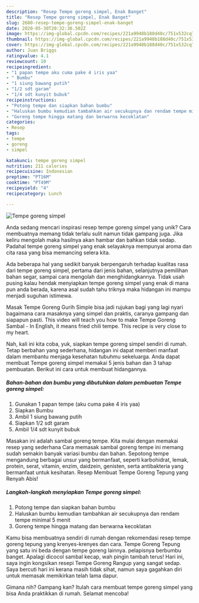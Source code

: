 ```yaml
---
description: "Resep Tempe goreng simpel, Enak Banget"
title: "Resep Tempe goreng simpel, Enak Banget"
slug: 2680-resep-tempe-goreng-simpel-enak-banget
date: 2020-05-30T20:32:36.502Z
image: https://img-global.cpcdn.com/recipes/221a9948b188d40c/751x532cq70/tempe-goreng-simpel-foto-resep-utama.jpg
thumbnail: https://img-global.cpcdn.com/recipes/221a9948b188d40c/751x532cq70/tempe-goreng-simpel-foto-resep-utama.jpg
cover: https://img-global.cpcdn.com/recipes/221a9948b188d40c/751x532cq70/tempe-goreng-simpel-foto-resep-utama.jpg
author: Juan Briggs
ratingvalue: 4.1
reviewcount: 10
recipeingredient:
- "1 papan tempe aku cuma pake 4 iris yaa"
- " Bumbu"
- "1 siung bawang putih"
- "1/2 sdt garam"
- "1/4 sdt kunyit bubuk"
recipeinstructions:
- "Potong tempe dan siapkan bahan bumbu"
- "Haluskan bumbu kemudian tambahkan air secukupnya dan rendam tempe minimal 5 menit"
- "Goreng tempe hingga matang dan berwarna kecoklatan"
categories:
- Resep
tags:
- tempe
- goreng
- simpel

katakunci: tempe goreng simpel 
nutrition: 211 calories
recipecuisine: Indonesian
preptime: "PT16M"
cooktime: "PT49M"
recipeyield: "4"
recipecategory: Lunch

---
```



![Tempe goreng simpel](https://img-global.cpcdn.com/recipes/221a9948b188d40c/751x532cq70/tempe-goreng-simpel-foto-resep-utama.jpg)

Anda sedang mencari inspirasi resep tempe goreng simpel yang unik? Cara membuatnya memang tidak terlalu sulit namun tidak gampang juga. Jika keliru mengolah maka hasilnya akan hambar dan bahkan tidak sedap. Padahal tempe goreng simpel yang enak selayaknya mempunyai aroma dan cita rasa yang bisa memancing selera kita.

Ada beberapa hal yang sedikit banyak berpengaruh terhadap kualitas rasa dari tempe goreng simpel, pertama dari jenis bahan, selanjutnya pemilihan bahan segar, sampai cara mengolah dan menghidangkannya. Tidak usah pusing kalau hendak menyiapkan tempe goreng simpel yang enak di mana pun anda berada, karena asal sudah tahu triknya maka hidangan ini mampu menjadi suguhan istimewa.

Masak Tempe Goreng Gurih Simple bisa jadi rujukan bagi yang lagi nyari bagaimana cara masaknya yang simpel dan praktis, caranya gampang dan siapapun pasti. This video will teach you how to make Tempe Goreng Sambal - In English, it means fried chili tempe. This recipe is very close to my heart.


Nah, kali ini kita coba, yuk, siapkan tempe goreng simpel sendiri di rumah. Tetap berbahan yang sederhana, hidangan ini dapat memberi manfaat dalam membantu menjaga kesehatan tubuhmu sekeluarga. Anda dapat membuat Tempe goreng simpel memakai 5 jenis bahan dan 3 tahap pembuatan. Berikut ini cara untuk membuat hidangannya.

<!--inarticleads1-->

##### Bahan-bahan dan bumbu yang dibutuhkan dalam pembuatan Tempe goreng simpel:

1. Gunakan 1 papan tempe (aku cuma pake 4 iris yaa)
1. Siapkan  Bumbu
1. Ambil 1 siung bawang putih
1. Siapkan 1/2 sdt garam
1. Ambil 1/4 sdt kunyit bubuk


Masakan ini adalah sambal goreng tempe. Kita mulai dengan memakai resep yang sederhana Cara memasak sambal goreng tempe ini memang sudah semakin banyak variasi bumbu dan bahan. Sepotong tempe mengandung berbagai unsur yang bermanfaat, seperti karbohidrat, lemak, protein, serat, vitamin, enzim, daidzein, genisten, serta antibakteria yang bermanfaat untuk kesihatan. Resep Membuat Tempe Goreng Tepung yang Renyah Abis! 

<!--inarticleads2-->

##### Langkah-langkah menyiapkan Tempe goreng simpel:

1. Potong tempe dan siapkan bahan bumbu
1. Haluskan bumbu kemudian tambahkan air secukupnya dan rendam tempe minimal 5 menit
1. Goreng tempe hingga matang dan berwarna kecoklatan


Kamu bisa membuatnya sendiri di rumah dengan rekomendasi resep tempe goreng tepung yang krenyes-krenyes dan cara. Tempe Goreng Tepung yang satu ini beda dengan tempe goreng lainnya. pelapisnya berbumbu banget. Apalagi dicocol sambal kecap, wah pingin tambah terus! Hari ini, saya ingin kongsikan resepi Tempe Goreng Rangup yang sangat sedap. Saya bercuti hari ini kerana masih tidak sihat, namun saya gagahkan diri untuk memasak memikirkan telah lama dapur. 

Gimana nih? Gampang kan? Itulah cara membuat tempe goreng simpel yang bisa Anda praktikkan di rumah. Selamat mencoba!
